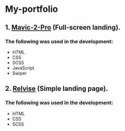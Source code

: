 # My-portfolio
## 1. [Mavic-2-Pro](https://coder-html840.github.io/My-portfolio/Mavic-2-Pro/index.html) (Full-screen landing).
### The following was used in the development:
- HTML
- CSS
- SCSS
- JavaScript
- Swiper

## 2. [Relvise](https://coder-html840.github.io/My-portfolio/Relvise/) (Simple landing page).
### The following was used in the development:
- HTML
- CSS
- SCSS
